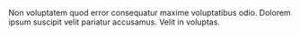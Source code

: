 Non voluptatem quod error consequatur maxime voluptatibus odio.
Dolorem ipsum suscipit velit pariatur accusamus.
Velit in voluptas.